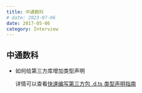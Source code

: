 ```yaml
---
title: 中通数科
# date: 2023-07-06
date: 2017-05-06
category: Interview
---
```


## 中通数科

- 如何给第三方库增加类型声明

  详情可以查看[快速编写第三方包 .d.ts 类型声明指南](https://zhuanlan.zhihu.com/p/58123993)
